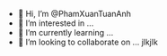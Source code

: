 - 👋 Hi, I’m @PhamXuanTuanAnh
- 👀 I’m interested in ...
- 🌱 I’m currently learning ...
- 💞️ I’m looking to collaborate on ...
jlkjlk
